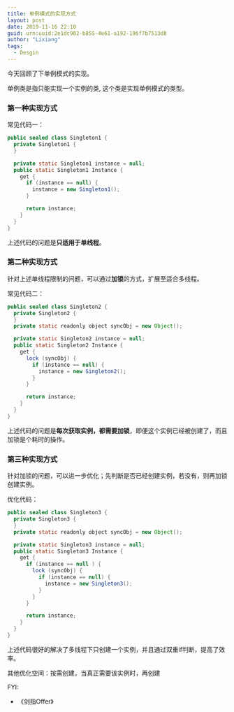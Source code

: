 ```yaml
---
title: 单例模式的实现方式
layout: post
date: 2019-11-16 22:10
guid: urn:uuid:2e1dc902-b855-4e61-a192-196f7b7513d8
author: "Lixiang"
tags:
  - Desgin
---
```


今天回顾了下单例模式的实现。

单例类是指只能实现一个实例的类, 这个类是实现单例模式的类型。

### 第一种实现方式

常见代码一：

```java
public sealed class Singleton1 {
  private Singleton1 {
  }

  private static Singleton1 instance = null;
  public static Singleton1 Instance {
    get {
      if (instance == null) {
        instance = new Singleton1();
      }

      return instance;
    }
  }
}
```

上述代码的问题是**只适用于单线程**。

### 第二种实现方式

针对上述单线程限制的问题，可以通过**加锁**的方式，扩展至适合多线程。

常见代码二：

```java
public sealed class Singleton2 {
  private Singleton2 {
  }
  private static readonly object syncObj = new Object();

  private static Singleton2 instance = null;
  public static Singleton2 Instance {
    get {
      lock (syncObj) {
        if (instance == null) {
          instance = new Singleton2();
        }
      }

      return instance;
    }
  }
}
```

上述代码的问题是**每次获取实例，都需要加锁**，即便这个实例已经被创建了，而且加锁是个耗时的操作。

### 第三种实现方式

针对加锁的问题，可以进一步优化；先判断是否已经创建实例，若没有，则再加锁创建实例。

优化代码：


```java
public sealed class Singleton3 {
  private Singleton3 {
  }
  private static readonly object syncObj = new Object();

  private static Singleton3 instance = null;
  public static Singleton3 Instance {
    get {
      if (instance == null ) {
        lock (syncObj) {
          if (instance == null) {
            instance = new Singleton3();
          }
        }
      }

      return instance;
    }
  }
}
```

上述代码很好的解决了多线程下只创建一个实例，并且通过双重if判断，提高了效率。

其他优化空间：按需创建，当真正需要该实例时，再创建

FYI:

- 《剑指Offer》
